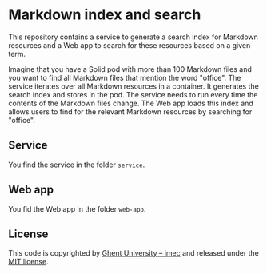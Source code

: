 # Markdown index and search

This repository contains a service to generate a search index for Markdown resources and
a Web app to search for these resources based on a given term.

Imagine that you have a Solid pod with more than 100 Markdown files and
you want to find all Markdown files that mention the word "office".
The service iterates over all Markdown resources in a container.
It generates the search index and stores in the pod.
The service needs to run every time the contents of the Markdown files change.
The Web app loads this index and 
allows users to find for the relevant Markdown resources by searching for "office".

## Service

You find the service in the folder `service`.

## Web app

You fid the Web app in the folder `web-app`.

## License

This code is copyrighted by [Ghent University – imec](http://idlab.ugent.be/) and
released under the [MIT license](http://opensource.org/licenses/MIT).
